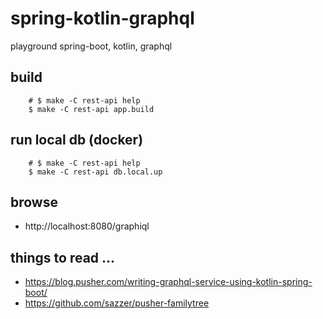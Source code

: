 # spring-kotlin-graphql
playground spring-boot, kotlin, graphql

## build

```
    # $ make -C rest-api help
    $ make -C rest-api app.build

```

## run local db (docker)

```
    # $ make -C rest-api help
    $ make -C rest-api db.local.up

```

## browse

- http://localhost:8080/graphiql

## things to read ...
- https://blog.pusher.com/writing-graphql-service-using-kotlin-spring-boot/
- https://github.com/sazzer/pusher-familytree


